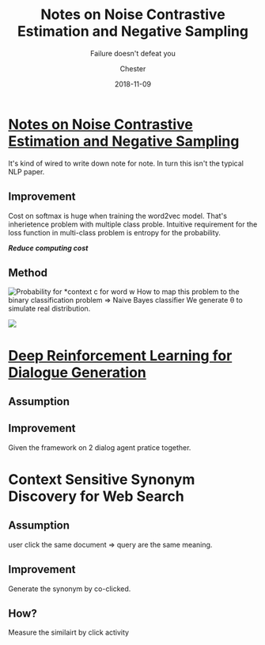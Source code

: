 ﻿---
layout:     post
title:      Notes on Noise Contrastive Estimation and Negative Sampling
subtitle:   Failure doesn't defeat you
date:       2018-11-09
author:    Chester
catalog: true
tags:
	-paper
---
# [Notes on Noise Contrastive Estimation and Negative Sampling](https://arxiv.org/pdf/1410.8251.pdf_)

It's kind of wired to write down note for note. In turn this isn't the typical NLP paper. 

 ## Improvement
 Cost on softmax is huge when training the word2vec model.  That's inherietence problem with multiple class proble. Intuitive requirement for the loss function in multi-class problem is entropy for the probability. 

***Reduce computing cost***
## Method

![Probability for ***context** *c* for ***word*** *w*](https://media.licdn.com/dms/image/C5112AQGTvxJFr-qXLA/article-inline_image-shrink_1000_1488/0?e=1557360000&v=beta&t=wkUHIU5P-LPHks6tGQ8sx_zqX5Xuuwi7EymCIBuuc-w)
How to map this problem to the binary classification problem
=> Naive Bayes classifier
We generate θ to simulate real distribution. 

![](https://media.licdn.com/dms/image/C5112AQHERXeLbNM3Lw/article-inline_image-shrink_400_744/0?e=1557360000&v=beta&t=xXg5F_XPxGxLa4-_aisW4Kiw60D7x4bo_AUye0kLZo8)



# [Deep Reinforcement Learning for Dialogue Generation](https://arxiv.org/pdf/1606.01541.pdf)

## Assumption
## Improvement
Given the framework on 2 dialog agent pratice together. 
## 


# Context Sensitive Synonym Discovery for Web Search
## Assumption
user click the same document => query are the same meaning.
## Improvement
Generate the synonym by co-clicked. 
## How?
Measure the similairt by click activity

<!--stackedit_data:
eyJoaXN0b3J5IjpbMTU4NTkyNTQ5MywxMjg2MDk5MTM4LC0xMj
U5MTc0Mzc5LC0xNDQ5NDE0NzEzLDIxOTg2MDAwMywtNjYwMTU5
OTQsNjgwMjIwNjAzXX0=
-->